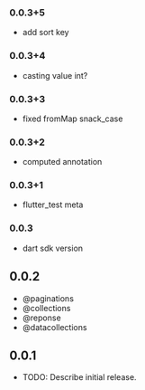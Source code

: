 ### 0.0.3+5

* add sort key

### 0.0.3+4

* casting value int?

### 0.0.3+3

* fixed fromMap snack_case

### 0.0.3+2

* computed annotation

### 0.0.3+1

* flutter_test meta

### 0.0.3

* dart sdk version

## 0.0.2

* @paginations
* @collections
* @reponse
* @datacollections

## 0.0.1

* TODO: Describe initial release.
